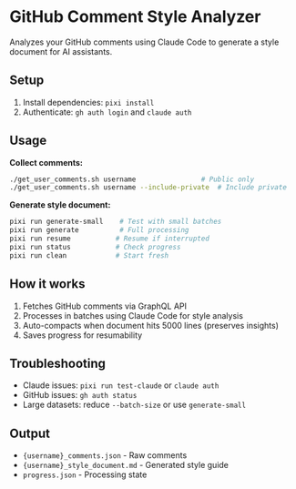 # GitHub Comment Style Analyzer

Analyzes your GitHub comments using Claude Code to generate a style document for AI assistants.

## Setup

1. Install dependencies: `pixi install`
2. Authenticate: `gh auth login` and `claude auth`

## Usage

**Collect comments:**
```bash
./get_user_comments.sh username                # Public only
./get_user_comments.sh username --include-private  # Include private
```

**Generate style document:**
```bash
pixi run generate-small    # Test with small batches
pixi run generate          # Full processing
pixi run resume           # Resume if interrupted
pixi run status           # Check progress
pixi run clean            # Start fresh
```

## How it works

1. Fetches GitHub comments via GraphQL API
2. Processes in batches using Claude Code for style analysis
3. Auto-compacts when document hits 5000 lines (preserves insights)
4. Saves progress for resumability

## Troubleshooting

- Claude issues: `pixi run test-claude` or `claude auth`
- GitHub issues: `gh auth status`
- Large datasets: reduce `--batch-size` or use `generate-small`

## Output

- `{username}_comments.json` - Raw comments
- `{username}_style_document.md` - Generated style guide
- `progress.json` - Processing state